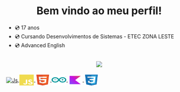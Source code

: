 <div>
  <h1 align="center">Bem vindo ao meu perfil!</h1>
  
  
- 💿 17 anos
- 💿 Cursando Desenvolvimentos de Sistemas - ETEC ZONA LESTE
- 💿 Advanced English 

##
                                          
<div align="center">
<a href="https://github.com/yTrosky">
<img height="180em" src="https://github-readme-stats.vercel.app/api/top-langs/?username=yTrosky&layout=compact&langs_count=7&theme=dark">
</div>
  
  <div style="display: inline_block"><br>
  <img align="center" alt="Js" height="30" width="40" img src="https://cdn.jsdelivr.net/gh/devicons/devicon/icons/java/java-original.svg" />
  <img align="center" alt="Js" height="30" width="40" src="https://raw.githubusercontent.com/devicons/devicon/master/icons/javascript/javascript-plain.svg">
  <img align="center" alt="HTML" height="30" width="40" src="https://raw.githubusercontent.com/devicons/devicon/master/icons/html5/html5-original.svg">
  <img align="center" alt="ardu" height="30" width="40" src="https://raw.githubusercontent.com/devicons/devicon/master/icons/arduino/arduino-original.svg">
  <img align="center" alt="Csharp" height="30" width="40" src="https://raw.githubusercontent.com/devicons/devicon/master/icons/kotlin/kotlin-original.svg">
  <img align="center" alt="CSS" height="30" width="40" src="https://raw.githubusercontent.com/devicons/devicon/master/icons/css3/css3-original.svg">
</div><br>

</div>
